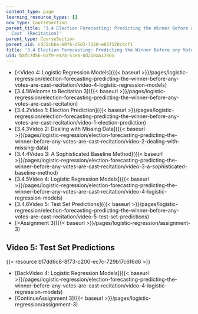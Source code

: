 ```yaml
---
content_type: page
learning_resource_types: []
ocw_type: CourseSection
parent_title: '3.4 Election Forecasting: Predicting the Winner Before any Votes are
  Cast  (Recitation)'
parent_type: CourseSection
parent_uid: cd55cbba-60f6-d5d3-7320-e05f520c4cf1
title: '3.4 Election Forecasting: Predicting the Winner Before any Votes are Cast  (Recitation)'
uid: bafc7d56-02f9-e47a-53ea-0d210aa17805
---
```


*   [\<Video 4: Logistic Regression Models]({{< baseurl >}}/pages/logistic-regression/election-forecasting-predicting-the-winner-before-any-votes-are-cast-recitation/video-4-logistic-regression-models)
*   [3.4.1Welcome to Recitation 3]({{< baseurl >}}/pages/logistic-regression/election-forecasting-predicting-the-winner-before-any-votes-are-cast-recitation)
*   [3.4.2Video 1: Election Prediction]({{< baseurl >}}/pages/logistic-regression/election-forecasting-predicting-the-winner-before-any-votes-are-cast-recitation/video-1-election-prediction)
*   [3.4.3Video 2: Dealing with Missing Data]({{< baseurl >}}/pages/logistic-regression/election-forecasting-predicting-the-winner-before-any-votes-are-cast-recitation/video-2-dealing-with-missing-data)
*   [3.4.4Video 3: A Sophisticated Baseline Method]({{< baseurl >}}/pages/logistic-regression/election-forecasting-predicting-the-winner-before-any-votes-are-cast-recitation/video-3-a-sophisticated-baseline-method)
*   [3.4.5Video 4: Logistic Regression Models]({{< baseurl >}}/pages/logistic-regression/election-forecasting-predicting-the-winner-before-any-votes-are-cast-recitation/video-4-logistic-regression-models)
*   [3.4.6Video 5: Test Set Predictions]({{< baseurl >}}/pages/logistic-regression/election-forecasting-predicting-the-winner-before-any-votes-are-cast-recitation/video-5-test-set-predictions)
*   [\>Assignment 3]({{< baseurl >}}/pages/logistic-regression/assignment-3)

Video 5: Test Set Predictions
-----------------------------

{{< resource b17dd6c8-8f73-c200-ec7c-729b17c6f6d6 >}}

*   [BackVideo 4: Logistic Regression Models]({{< baseurl >}}/pages/logistic-regression/election-forecasting-predicting-the-winner-before-any-votes-are-cast-recitation/video-4-logistic-regression-models)
*   [ContinueAssignment 3]({{< baseurl >}}/pages/logistic-regression/assignment-3)